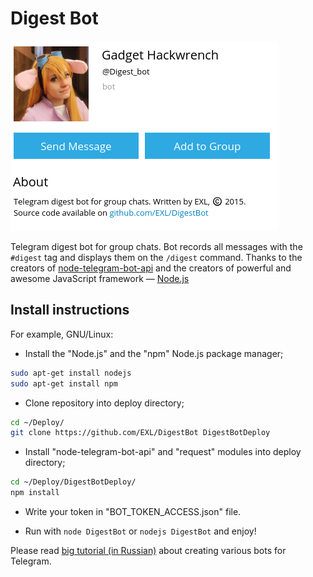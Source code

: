 Digest Bot
=============

![Bot Screen](Images/DigestBotScreen.png)

Telegram digest bot for group chats.
Bot records all messages with the `#digest` tag and displays them on the `/digest` command.
Thanks to the creators of [node-telegram-bot-api](https://github.com/yagop/node-telegram-bot-api) and the creators of powerful and awesome JavaScript framework — [Node.js](https://nodejs.org/en/)

## Install instructions

For example, GNU/Linux:

* Install the "Node.js" and the "npm" Node.js package manager;

```sh
sudo apt-get install nodejs
sudo apt-get install npm
```

* Clone repository into deploy directory;

```sh
cd ~/Deploy/
git clone https://github.com/EXL/DigestBot DigestBotDeploy
```

* Install "node-telegram-bot-api" and "request" modules into deploy directory;

```sh
cd ~/Deploy/DigestBotDeploy/
npm install
```

* Write your token in "BOT_TOKEN_ACCESS.json" file.

* Run with `node DigestBot` or `nodejs DigestBot` and enjoy!

Please read [big tutorial (in Russian)](http://exlmoto.ru/writing-telegram-bots/) about creating various bots for Telegram.
